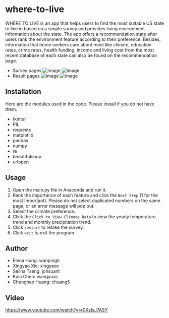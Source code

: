# where-to-live
WHERE TO LIVE is an app that helps users to find the most suitable US state to live in based on a simple survey and provides living environment information about the state. The app offers a recommendation state after users rank the environment feature according to their preference. Besides, information that home seekers care about most like climate, education rates, crime rates, health funding, income and living cost from the most recent database of each state can also be found on the recommendation page.

* Survey pages
![image](https://user-images.githubusercontent.com/107028314/206202044-88570aef-4d68-4fdc-8b0a-8c3c97d5693b.png)
![image](https://user-images.githubusercontent.com/107028314/206202266-40d43845-a5cd-4941-ba22-048d87c835de.png)
* Result pages
![image](https://user-images.githubusercontent.com/107028314/206202560-b6ce9f06-7e91-45ae-9dc8-e2d47ebf0182.png)
![image](https://user-images.githubusercontent.com/107028314/206202601-464bf845-0a0a-4e9b-975e-77afb4e7d1c2.png)

## Installation
Here are the modules used in the code. Please install if you do not have them.
* tkinter
* PIL
* requests
* matplotlib
* pandas
* numpy
* re
* beautifulsoup
* urlopen

## 

## Usage
1. Open the main.py file in Anaconda and run it.
2. Rank the importance of each feature and click the `Next Step` (1 for the most Important). Please do not select duplicated numbers on the same page, or an error message will pop out.
3. Select the climate preference.
4. Click the `Click to View Climate Data` to view the yearly temperature trend and monthly precipitation trend.
5. Click `restart` to retake the survey.
6. Click `exit` to exit the program.

## Author
* Elena Hung: wanpingh 
* Xingyao Xie: xingyaox 
* Selina Tseng: johsuant
* Kaia Chen: wangyuac 
* Chenghao Huang: chuang5

## Video
https://www.youtube.com/watch?v=r0XzIsJ7ASY
